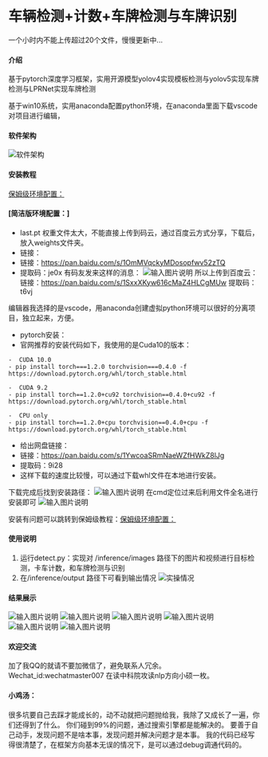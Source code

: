 # 车辆检测+计数+车牌检测与车牌识别
一个小时内不能上传超过20个文件，慢慢更新中...

#### 介绍
基于pytorch深度学习框架，实用开源模型yolov4实现模板检测与yolov5实现车牌检测与LPRNet实现车牌检测

基于win10系统，实用anaconda配置python环境，在anaconda里面下载vscode对项目进行编辑，




#### 软件架构
![软件架构](https://images.gitee.com/uploads/images/2021/0726/124949_31173f9c_5230895.png "屏幕截图.png")
#### 安装教程
[保姆级环境配置：](https://blog.csdn.net/weixin_44791964/article/details/106037141)
#### [简洁版环境配置：]


- last.pt 权重文件太大，不能直接上传到码云，通过百度云方式分享，下载后，放入weights文件夹。
- 链接：
- 链接：https://pan.baidu.com/s/1OmMVqckyMDosopfwv52zTQ 
- 提取码：je0x
有码友发来这样的消息：
![输入图片说明](https://images.gitee.com/uploads/images/2021/0805/114018_8dfbbbd1_5230895.png "屏幕截图.png")
所以上传到百度云：
链接：https://pan.baidu.com/s/1SxxXKyw616cMaZ4HLCgMUw 
提取码：t6vj

编辑器我选择的是vscode，用anaconda创建虚拟python环境可以很好的分离项目，独立起来，方便。

- pytorch安装：
- 官网推荐的安装代码如下，我使用的是Cuda10的版本：


```
-  CUDA 10.0
- pip install torch===1.2.0 torchvision===0.4.0 -f https://download.pytorch.org/whl/torch_stable.html

-  CUDA 9.2
- pip install torch==1.2.0+cu92 torchvision==0.4.0+cu92 -f https://download.pytorch.org/whl/torch_stable.html

-  CPU only
- pip install torch==1.2.0+cpu torchvision==0.4.0+cpu -f https://download.pytorch.org/whl/torch_stable.html
```

- 给出网盘链接：
- 链接：https://pan.baidu.com/s/1YwcoaSRmNaeWZfHWkZ8lJg 
- 提取码：9i28
- 这样下载的速度比较慢，可以通过下载whl文件在本地进行安装。

下载完成后找到安装路径：
![输入图片说明](https://images.gitee.com/uploads/images/2021/0726/163505_a23ec979_5230895.png "屏幕截图.png")
在cmd定位过来后利用文件全名进行安装即可
![输入图片说明](https://images.gitee.com/uploads/images/2021/0726/163530_2a02cebb_5230895.png "屏幕截图.png")

安装有问题可以跳转到保姆级教程：[保姆级环境配置：](https://blog.csdn.net/weixin_44791964/article/details/106037141)
 


#### 使用说明

1.  运行detect.py：实现对 /inference/images 路径下的图片和视频进行目标检测，卡车计数，和车牌检测与识别
2.  在/inference/output 路径下可看到输出情况
![实操情况](https://images.gitee.com/uploads/images/2021/0726/125452_912b655b_5230895.png "屏幕截图.png")
#### 结果展示
![输入图片说明](https://images.gitee.com/uploads/images/2021/0726/125806_282bc84b_5230895.png "屏幕截图.png")
![输入图片说明](https://images.gitee.com/uploads/images/2021/0726/125821_d3b76e7b_5230895.png "屏幕截图.png")
![输入图片说明](https://images.gitee.com/uploads/images/2021/0726/125852_8f9547b9_5230895.png "屏幕截图.png")
![输入图片说明](https://images.gitee.com/uploads/images/2021/0726/125900_c0c3d530_5230895.png "屏幕截图.png")
![输入图片说明](https://images.gitee.com/uploads/images/2021/0726/125922_5f8e31d1_5230895.png "屏幕截图.png")
![输入图片说明](https://images.gitee.com/uploads/images/2021/0726/125934_4f9e2aa9_5230895.png "屏幕截图.png")
#### 欢迎交流
加了我QQ的就请不要加微信了，避免联系人冗余。
Wechat_id:wechatmaster007
在读中科院攻读nlp方向小硕一枚。

#### 小鸡汤：

很多坑要自己去踩才能成长的，动不动就把问题抛给我，我除了又成长了一遍，你们还得到了什么。
你们碰到99%的问题，通过搜索引擎都是能解决的。
要善于自己动手，发现问题不是啥本事，发现问题并解决问题才是本事。
我的代码已经写得很清楚了，在框架方向基本无误的情况下，是可以通过debug调通代码的。